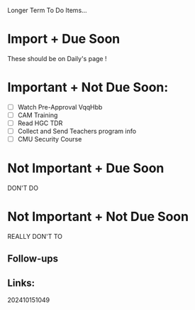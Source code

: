 Longer Term To Do Items...

# Import + Due Soon
These should be on Daily's page  !

# Important + Not Due Soon:
- [ ] Watch Pre-Approval VqqHbb
- [ ] CAM Training
- [ ] Read HGC TDR
- [ ] Collect and Send Teachers program info
- [ ] CMU Security Course

# Not Important + Due Soon
DON'T DO

# Not Important + Not Due Soon
REALLY DON'T TO


## Follow-ups


## Links: 



202410151049
